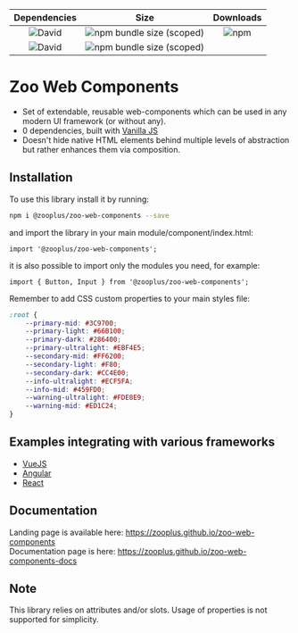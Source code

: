 |                             **Dependencies**                              |                                                **Size**                                                 |                             **Downloads**                             |
| :-----------------------------------------------------------------------: | :-----------------------------------------------------------------------------------------------------: | :-------------------------------------------------------------------: |
| ![David](https://img.shields.io/david/dev/zooplus/zoo-web-components.svg) |  ![npm bundle size (scoped)](https://img.shields.io/bundlephobia/min/@zooplus/zoo-web-components.svg)   | ![npm](https://img.shields.io/npm/dt/@zooplus/zoo-web-components.svg) |
|   ![David](https://img.shields.io/david/zooplus/zoo-web-components.svg)   | ![npm bundle size (scoped)](https://img.shields.io/bundlephobia/minzip/@zooplus/zoo-web-components.svg) |

# Zoo Web Components

- Set of extendable, reusable web-components which can be used in any modern UI framework (or without any).
- 0 dependencies, built with [Vanilla JS](http://vanilla-js.com/)
- Doesn't hide native HTML elements behind multiple levels of abstraction but rather enhances them via composition.

## Installation

To use this library install it by running:

```bash
npm i @zooplus/zoo-web-components --save
```

and import the library in your main module/component/index.html:

```JS
import '@zooplus/zoo-web-components';
```

it is also possible to import only the modules you need, for example:
```JS
import { Button, Input } from '@zooplus/zoo-web-components';
```

Remember to add CSS custom properties to your main styles file:
```CSS
:root {
	--primary-mid: #3C9700;
	--primary-light: #66B100;
	--primary-dark: #286400;
	--primary-ultralight: #EBF4E5;
	--secondary-mid: #FF6200;
	--secondary-light: #F80;
	--secondary-dark: #CC4E00;
	--info-ultralight: #ECF5FA;
	--info-mid: #459FD0;
	--warning-ultralight: #FDE8E9;
	--warning-mid: #ED1C24;
}
```

## Examples integrating with various frameworks

- [VueJS](https://github.com/GeorgeTailor/vue-wc-integration)
- [Angular](https://github.com/GeorgeTailor/angular-wc-integration)
- [React](https://github.com/GeorgeTailor/react-wc-integration)

## Documentation

Landing page is available here: <https://zooplus.github.io/zoo-web-components>  
Documentation page is here: <https://zooplus.github.io/zoo-web-components-docs>

## Note

This library relies on attributes and/or slots. Usage of properties is not supported for simplicity.
